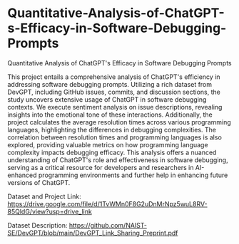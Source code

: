 # Quantitative-Analysis-of-ChatGPT-s-Efficacy-in-Software-Debugging-Prompts
Quantitative Analysis of ChatGPT's Efficacy in Software Debugging Prompts

This project entails a comprehensive analysis of ChatGPT's efficiency in addressing software debugging prompts. Utilizing a rich dataset from DevGPT, including GitHub issues, commits, and discussion sections, the study uncovers extensive usage of ChatGPT in software debugging contexts. We execute sentiment analysis on issue descriptions, revealing insights into the emotional tone of these interactions. Additionally, the project calculates the average resolution times across various programming languages, highlighting the differences in debugging complexities. The correlation between resolution times and programming languages is also explored, providing valuable metrics on how programming language complexity impacts debugging efficacy. This analysis offers a nuanced understanding of ChatGPT's role and effectiveness in software debugging, serving as a critical resource for developers and researchers in AI-enhanced programming environments and further help in enhancing future versions of ChatGPT.

Dataset and Project Link:
https://drive.google.com/file/d/1TvWMn0F8G2uDnMrNpz5wuL8RV-85QldG/view?usp=drive_link

Dataset Description:
https://github.com/NAIST-SE/DevGPT/blob/main/DevGPT_Link_Sharing_Preprint.pdf
